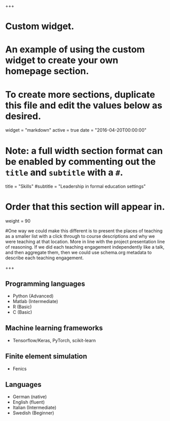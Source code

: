 +++
# Custom widget.
# An example of using the custom widget to create your own homepage section.
# To create more sections, duplicate this file and edit the values below as desired.
widget = "markdown"
active = true
date = "2016-04-20T00:00:00"

# Note: a full width section format can be enabled by commenting out the `title` and `subtitle` with a `#`.
title = "Skills"
#subtitle = "Leadership in formal education settings"


# Order that this section will appear in.
weight = 90

#One way we could make this different is to present the places of teaching as a smaller list with a click through to course descriptions and why we were teaching at that location. More in line with the project presentation line of reasoning. If we did each teaching engagement independently like a talk, and then aggregate them, then we could use schema.org metadata to describe each teaching engagement.

+++
<h2>Programming languages</h2>
<!--_[Computational Statistics](https://linguistics.uoregon.edu/)_ -->
<!-- [link](url){:target="_courses"} -->

+ Python (Advanced)
+ Matlab (Intermediate)
+ R (Basic)
+ C (Basic)

<h2>Machine learning frameworks</h2>

+ Tensorflow/Keras, PyTorch, scikit-learn

<h2>Finite element simulation</h2>

+ Fenics

<h2>Languages</h2>

+ German (native)
+ English (fluent)
+ Italian (Intermediate)
+ Swedish (Beginner)
